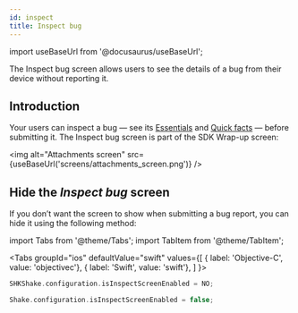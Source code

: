 ```yaml
---
id: inspect
title: Inspect bug
---
```

import useBaseUrl from '@docusaurus/useBaseUrl';

The Inspect bug screen allows users to see the details of a bug from their device without reporting it.

## Introduction
Your users can inspect a bug — see its [Essentials](/ios/essentials.md) and [Quick facts](ios/quick-facts.md) — before submitting it. The Inspect bug screen is part of the SDK Wrap-up screen:

<img
  alt="Attachments screen"
  src={useBaseUrl('screens/attachments_screen.png')}
/>


## Hide the *Inspect bug* screen
If you don’t want the screen to show when submitting a bug report, you can hide it using the following method:

import Tabs from '@theme/Tabs';
import TabItem from '@theme/TabItem';


<Tabs
  groupId="ios"
  defaultValue="swift"
  values={[
    { label: 'Objective-C', value: 'objectivec'},
    { label: 'Swift', value: 'swift'},
  ]
}>

<TabItem value="objectivec">

```objectivec
SHKShake.configuration.isInspectScreenEnabled = NO;
```

</TabItem>

<TabItem value="swift">

```swift
Shake.configuration.isInspectScreenEnabled = false;
```

</TabItem>
</Tabs>
